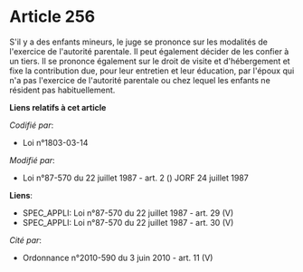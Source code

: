 # Article 256

S'il y a des enfants mineurs, le juge se prononce sur les modalités de l'exercice de l'autorité parentale. Il peut également
décider de les confier à un tiers. Il se prononce également sur le droit de visite et d'hébergement et fixe la contribution
due, pour leur entretien et leur éducation, par l'époux qui n'a pas l'exercice de l'autorité parentale ou chez lequel les
enfants ne résident pas habituellement.

**Liens relatifs à cet article**

_Codifié par_:

  - Loi n°1803-03-14

_Modifié par_:

  - Loi n°87-570 du 22 juillet 1987 - art. 2 () JORF 24 juillet 1987

**Liens**:

  - SPEC_APPLI: Loi n°87-570 du 22 juillet 1987 - art. 29 (V)
  - SPEC_APPLI: Loi n°87-570 du 22 juillet 1987 - art. 30 (V)

_Cité par_:

  - Ordonnance n°2010-590 du 3 juin 2010 - art. 11 (V)
